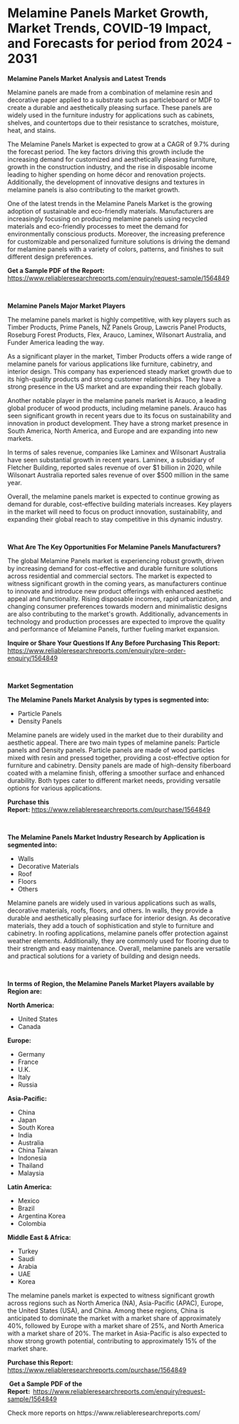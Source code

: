 <p><h1>Melamine Panels Market Growth, Market Trends, COVID-19 Impact, and Forecasts for period from 2024 - 2031</h1></p><p><strong>Melamine Panels Market Analysis and Latest Trends</strong></p>
<p><p>Melamine panels are made from a combination of melamine resin and decorative paper applied to a substrate such as particleboard or MDF to create a durable and aesthetically pleasing surface. These panels are widely used in the furniture industry for applications such as cabinets, shelves, and countertops due to their resistance to scratches, moisture, heat, and stains.</p><p>The Melamine Panels Market is expected to grow at a CAGR of 9.7% during the forecast period. The key factors driving this growth include the increasing demand for customized and aesthetically pleasing furniture, growth in the construction industry, and the rise in disposable income leading to higher spending on home décor and renovation projects. Additionally, the development of innovative designs and textures in melamine panels is also contributing to the market growth.</p><p>One of the latest trends in the Melamine Panels Market is the growing adoption of sustainable and eco-friendly materials. Manufacturers are increasingly focusing on producing melamine panels using recycled materials and eco-friendly processes to meet the demand for environmentally conscious products. Moreover, the increasing preference for customizable and personalized furniture solutions is driving the demand for melamine panels with a variety of colors, patterns, and finishes to suit different design preferences.</p></p>
<p><strong>Get a Sample PDF of the Report:&nbsp;</strong> <a href="https://www.reliableresearchreports.com/enquiry/request-sample/1564849">https://www.reliableresearchreports.com/enquiry/request-sample/1564849</a></p>
<p>&nbsp;</p>
<p><strong>Melamine Panels Major Market Players</strong></p>
<p><p>The melamine panels market is highly competitive, with key players such as Timber Products, Prime Panels, NZ Panels Group, Lawcris Panel Products, Roseburg Forest Products, Flex, Arauco, Laminex, Wilsonart Australia, and Funder America leading the way. </p><p>As a significant player in the market, Timber Products offers a wide range of melamine panels for various applications like furniture, cabinetry, and interior design. This company has experienced steady market growth due to its high-quality products and strong customer relationships. They have a strong presence in the US market and are expanding their reach globally.</p><p>Another notable player in the melamine panels market is Arauco, a leading global producer of wood products, including melamine panels. Arauco has seen significant growth in recent years due to its focus on sustainability and innovation in product development. They have a strong market presence in South America, North America, and Europe and are expanding into new markets.</p><p>In terms of sales revenue, companies like Laminex and Wilsonart Australia have seen substantial growth in recent years. Laminex, a subsidiary of Fletcher Building, reported sales revenue of over $1 billion in 2020, while Wilsonart Australia reported sales revenue of over $500 million in the same year.</p><p>Overall, the melamine panels market is expected to continue growing as demand for durable, cost-effective building materials increases. Key players in the market will need to focus on product innovation, sustainability, and expanding their global reach to stay competitive in this dynamic industry.</p></p>
<p>&nbsp;</p>
<p><strong>What Are The Key Opportunities For Melamine Panels Manufacturers?</strong></p>
<p><p>The global Melamine Panels market is experiencing robust growth, driven by increasing demand for cost-effective and durable furniture solutions across residential and commercial sectors. The market is expected to witness significant growth in the coming years, as manufacturers continue to innovate and introduce new product offerings with enhanced aesthetic appeal and functionality. Rising disposable incomes, rapid urbanization, and changing consumer preferences towards modern and minimalistic designs are also contributing to the market's growth. Additionally, advancements in technology and production processes are expected to improve the quality and performance of Melamine Panels, further fueling market expansion.</p></p>
<p><strong>Inquire or Share Your Questions If Any Before Purchasing This Report:</strong> <a href="https://www.reliableresearchreports.com/enquiry/pre-order-enquiry/1564849">https://www.reliableresearchreports.com/enquiry/pre-order-enquiry/1564849</a></p>
<p>&nbsp;</p>
<p><strong>Market Segmentation</strong></p>
<p><strong>The Melamine Panels Market Analysis by types is segmented into:</strong></p>
<p><ul><li>Particle Panels</li><li>Density Panels</li></ul></p>
<p><p>Melamine panels are widely used in the market due to their durability and aesthetic appeal. There are two main types of melamine panels: Particle panels and Density panels. Particle panels are made of wood particles mixed with resin and pressed together, providing a cost-effective option for furniture and cabinetry. Density panels are made of high-density fiberboard coated with a melamine finish, offering a smoother surface and enhanced durability. Both types cater to different market needs, providing versatile options for various applications.</p></p>
<p><strong>Purchase this Report:&nbsp;</strong><a href="https://www.reliableresearchreports.com/purchase/1564849">https://www.reliableresearchreports.com/purchase/1564849</a></p>
<p>&nbsp;</p>
<p><strong>The Melamine Panels Market Industry Research by Application is segmented into:</strong></p>
<p><ul><li>Walls</li><li>Decorative Materials</li><li>Roof</li><li>Floors</li><li>Others</li></ul></p>
<p><p>Melamine panels are widely used in various applications such as walls, decorative materials, roofs, floors, and others. In walls, they provide a durable and aesthetically pleasing surface for interior design. As decorative materials, they add a touch of sophistication and style to furniture and cabinetry. In roofing applications, melamine panels offer protection against weather elements. Additionally, they are commonly used for flooring due to their strength and easy maintenance. Overall, melamine panels are versatile and practical solutions for a variety of building and design needs.</p></p>
<p>&nbsp;</p>
<p><strong>In terms of Region, the Melamine Panels Market Players available by Region are:</strong></p>
<p>
    <p> <strong> North America: </strong>
        <ul>
            <li>United States</li>
            <li>Canada</li>
        </ul>
        </p> 
    <p> <strong> Europe: </strong>
        <ul>
            <li>Germany</li>
            <li>France</li>
            <li>U.K.</li>
            <li>Italy</li>
            <li>Russia</li>
        </ul>
        </p> 
    <p> <strong> Asia-Pacific: </strong>
        <ul>
            <li>China</li>
            <li>Japan</li>
            <li>South Korea</li>
            <li>India</li>
            <li>Australia</li>
            <li>China Taiwan</li>
            <li>Indonesia</li>
            <li>Thailand</li>
            <li>Malaysia</li>
        </ul>
        </p> 
    <p> <strong> Latin America: </strong>
        <ul>
            <li>Mexico</li>
            <li>Brazil</li>
            <li>Argentina Korea</li>
            <li>Colombia</li>
        </ul>
        </p> 
    <p> <strong> Middle East & Africa: </strong>
        <ul>
            <li>Turkey</li>
            <li>Saudi</li>
            <li>Arabia</li>
            <li>UAE</li>
            <li>Korea</li>
        </ul>
    </p>
    </p>
<p><p>The melamine panels market is expected to witness significant growth across regions such as North America (NA), Asia-Pacific (APAC), Europe, the United States (USA), and China. Among these regions, China is anticipated to dominate the market with a market share of approximately 40%, followed by Europe with a market share of 25%, and North America with a market share of 20%. The market in Asia-Pacific is also expected to show strong growth potential, contributing to approximately 15% of the market share.</p></p>
<p><strong>Purchase this Report: </strong><a href="https://www.reliableresearchreports.com/purchase/1564849">https://www.reliableresearchreports.com/purchase/1564849</a></p>
<p>&nbsp;<strong>Get a Sample PDF of the Report:&nbsp;&nbsp;</strong><a href="https://www.reliableresearchreports.com/enquiry/request-sample/1564849">https://www.reliableresearchreports.com/enquiry/request-sample/1564849</a></p>
<p><strong></strong></p>
<p>Check more reports on https://www.reliableresearchreports.com/</p>